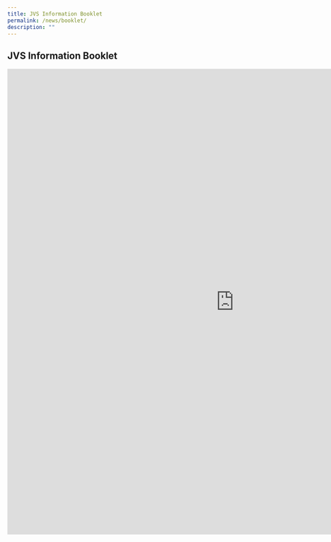 ```yaml
---
title: JVS Information Booklet
permalink: /news/booklet/
description: ""
---
```

## JVS Information Booklet
<iframe allowfullscreen="true" height="1053" width="1024" frameborder="0" src="https://docs.google.com/presentation/d/e/2PACX-1vSe9EHQOQ7aCPVhUT5jJd0155RIIlY11yzfi9LNol3-csn0EibLCqh__Vn3Pc3GUyOqP0-mNkXtTY-x/embed?start=true&amp;loop=true&amp;elayms=5000"></iframe>